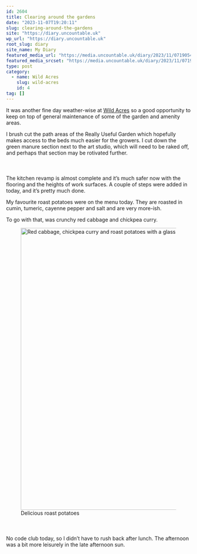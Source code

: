 ```yaml
---
id: 2604
title: Clearing around the gardens
date: "2023-11-07T19:20:11"
slug: clearing-around-the-gardens
site: "https://diary.uncountable.uk"
wp_url: "https://diary.uncountable.uk"
root_slug: diary
site_name: My Diary
featured_media_url: "https://media.uncountable.uk/diary/2023/11/07190546/IMG20231107140249.webp"
featured_media_srcset: "https://media.uncountable.uk/diary/2023/11/07190546/IMG20231107140249-300x174.webp 300w, https://media.uncountable.uk/diary/2023/11/07190546/IMG20231107140249-1024x593.webp 1024w, https://media.uncountable.uk/diary/2023/11/07190546/IMG20231107140249-150x150.webp 150w, https://media.uncountable.uk/diary/2023/11/07190546/IMG20231107140249-640x371.webp 640w, https://media.uncountable.uk/diary/2023/11/07190546/IMG20231107140249.webp 2000w"
type: post
category:
  - name: Wild Acres
    slug: wild-acres
    id: 4
tag: []
---
```



<p>It was another fine day weather-wise at <a href="https://wildacres.org.uk/">Wild Acres</a> so a good opportunity to keep on top of general maintenance of some of the garden and amenity areas.</p>



<p>I brush cut the path areas of the Really Useful Garden which hopefully makes access to the beds much easier for the growers.  I cut down the green manure section next to the art studio, which will need to be raked off, and perhaps that section may be rotivated further.</p>


<style>.kb-row-layout-id2604_e15011-4f > .kt-row-column-wrap{align-content:start;}:where(.kb-row-layout-id2604_e15011-4f > .kt-row-column-wrap) > .wp-block-kadence-column{justify-content:start;}.kb-row-layout-id2604_e15011-4f > .kt-row-column-wrap{column-gap:var(--global-kb-gap-md, 2rem);row-gap:var(--global-kb-gap-md, 2rem);padding-top:var(--global-kb-spacing-sm, 1.5rem);padding-bottom:var(--global-kb-spacing-sm, 1.5rem);grid-template-columns:repeat(2, minmax(0, 1fr));}.kb-row-layout-id2604_e15011-4f > .kt-row-layout-overlay{opacity:0.30;}@media all and (max-width: 1024px){.kb-row-layout-id2604_e15011-4f > .kt-row-column-wrap{grid-template-columns:repeat(2, minmax(0, 1fr));}}@media all and (max-width: 767px){.kb-row-layout-id2604_e15011-4f > .kt-row-column-wrap{grid-template-columns:minmax(0, 1fr);}.kb-row-layout-id2604_e15011-4f > .kt-row-column-wrap > .wp-block-kadence-column:nth-of-type(1){order:2;}.kb-row-layout-id2604_e15011-4f > .kt-row-column-wrap > .wp-block-kadence-column:nth-of-type(2){order:1;}.kb-row-layout-id2604_e15011-4f > .kt-row-column-wrap > .wp-block-kadence-column:nth-of-type(3){order:12;}.kb-row-layout-id2604_e15011-4f > .kt-row-column-wrap > .wp-block-kadence-column:nth-of-type(4){order:11;}.kb-row-layout-id2604_e15011-4f > .kt-row-column-wrap > .wp-block-kadence-column:nth-of-type(5){order:22;}.kb-row-layout-id2604_e15011-4f > .kt-row-column-wrap > .wp-block-kadence-column:nth-of-type(6){order:21;}.kb-row-layout-id2604_e15011-4f > .kt-row-column-wrap > .wp-block-kadence-column:nth-of-type(7){order:32;}.kb-row-layout-id2604_e15011-4f > .kt-row-column-wrap > .wp-block-kadence-column:nth-of-type(8){order:31;}}</style><div class="kb-row-layout-wrap kb-row-layout-id2604_e15011-4f alignnone wp-block-kadence-rowlayout"><div class="kt-row-column-wrap kt-has-2-columns kt-row-layout-equal kt-tab-layout-inherit kt-mobile-layout-row kt-row-valign-top">
<style>.kadence-column2604_f6345f-0b > .kt-inside-inner-col,.kadence-column2604_f6345f-0b > .kt-inside-inner-col:before{border-top-left-radius:0px;border-top-right-radius:0px;border-bottom-right-radius:0px;border-bottom-left-radius:0px;}.kadence-column2604_f6345f-0b > .kt-inside-inner-col{column-gap:var(--global-kb-gap-sm, 1rem);}.kadence-column2604_f6345f-0b > .kt-inside-inner-col{flex-direction:column;}.kadence-column2604_f6345f-0b > .kt-inside-inner-col > .aligncenter{width:100%;}.kadence-column2604_f6345f-0b > .kt-inside-inner-col:before{opacity:0.3;}.kadence-column2604_f6345f-0b{position:relative;}@media all and (max-width: 1024px){.kadence-column2604_f6345f-0b > .kt-inside-inner-col{flex-direction:column;justify-content:center;}}@media all and (max-width: 767px){.kadence-column2604_f6345f-0b > .kt-inside-inner-col{flex-direction:column;justify-content:center;}}</style>
<div class="wp-block-kadence-column kadence-column2604_f6345f-0b"><div class="kt-inside-inner-col">
<p>The kitchen revamp is almost complete and it&#8217;s much safer now with the flooring and the heights of work surfaces.  A couple of steps were added in today, and it&#8217;s pretty much done.</p>



<p>My favourite roast potatoes were on the menu today.  They are roasted in cumin, tumeric, cayenne pepper and salt and are very more-ish.  </p>



<p>To go with that, was crunchy red cabbage and chickpea curry.</p>
</div></div>


<style>.kadence-column2604_c8a489-97 > .kt-inside-inner-col,.kadence-column2604_c8a489-97 > .kt-inside-inner-col:before{border-top-left-radius:0px;border-top-right-radius:0px;border-bottom-right-radius:0px;border-bottom-left-radius:0px;}.kadence-column2604_c8a489-97 > .kt-inside-inner-col{column-gap:var(--global-kb-gap-sm, 1rem);}.kadence-column2604_c8a489-97 > .kt-inside-inner-col{flex-direction:column;}.kadence-column2604_c8a489-97 > .kt-inside-inner-col > .aligncenter{width:100%;}.kadence-column2604_c8a489-97 > .kt-inside-inner-col:before{opacity:0.3;}.kadence-column2604_c8a489-97{position:relative;}@media all and (max-width: 1024px){.kadence-column2604_c8a489-97 > .kt-inside-inner-col{flex-direction:column;justify-content:center;}}@media all and (max-width: 767px){.kadence-column2604_c8a489-97 > .kt-inside-inner-col{flex-direction:column;justify-content:center;}}</style>
<div class="wp-block-kadence-column kadence-column2604_c8a489-97"><div class="kt-inside-inner-col">
<figure class="wp-block-image size-large"><img loading="lazy" decoding="async" width="1024" height="768" src="https://media.uncountable.uk/diary/2023/11/07190545/IMG20231107130543-1024x768.webp" alt="Red cabbage, chickpea curry and roast potatoes with a glass of water" class="wp-image-2600" srcset="https://media.uncountable.uk/diary/2023/11/07190545/IMG20231107130543-1024x768.webp 1024w, https://media.uncountable.uk/diary/2023/11/07190545/IMG20231107130543-300x225.webp 300w, https://media.uncountable.uk/diary/2023/11/07190545/IMG20231107130543-640x480.webp 640w, https://media.uncountable.uk/diary/2023/11/07190545/IMG20231107130543.webp 2000w" sizes="auto, (max-width: 1024px) 100vw, 1024px" /><figcaption class="wp-element-caption">Delicious roast potatoes</figcaption></figure>
</div></div>

</div></div>


<p>No code club today, so I didn&#8217;t have to rush back after lunch.  The afternoon was a bit more leisurely in the late afternoon sun.</p>
